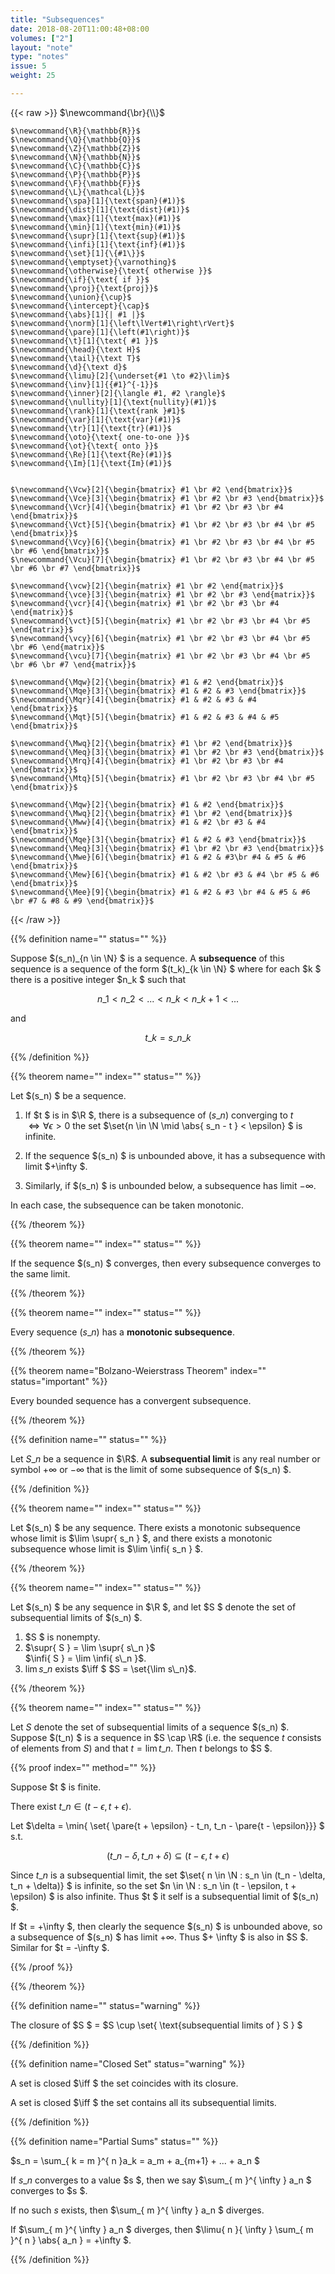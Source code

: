 ```yaml
---
title: "Subsequences"
date: 2018-08-20T11:00:48+08:00
volumes: ["2"]
layout: "note"
type: "notes"
issue: 5
weight: 25

---
```


<!--more-->

<div class="latex-macros">
  {{< raw >}}
    $\newcommand{\br}{\\}$

    $\newcommand{\R}{\mathbb{R}}$
    $\newcommand{\Q}{\mathbb{Q}}$
    $\newcommand{\Z}{\mathbb{Z}}$
    $\newcommand{\N}{\mathbb{N}}$
    $\newcommand{\C}{\mathbb{C}}$
    $\newcommand{\P}{\mathbb{P}}$
    $\newcommand{\F}{\mathbb{F}}$
    $\newcommand{\L}{\mathcal{L}}$
    $\newcommand{\spa}[1]{\text{span}(#1)}$
    $\newcommand{\dist}[1]{\text{dist}(#1)}$
    $\newcommand{\max}[1]{\text{max}(#1)}$
    $\newcommand{\min}[1]{\text{min}(#1)}$
    $\newcommand{\supr}[1]{\text{sup}(#1)}$
    $\newcommand{\infi}[1]{\text{inf}(#1)}$
    $\newcommand{\set}[1]{\{#1\}}$
    $\newcommand{\emptyset}{\varnothing}$
    $\newcommand{\otherwise}{\text{ otherwise }}$
    $\newcommand{\if}{\text{ if }}$
    $\newcommand{\proj}{\text{proj}}$
    $\newcommand{\union}{\cup}$
    $\newcommand{\intercept}{\cap}$
    $\newcommand{\abs}[1]{| #1 |}$
    $\newcommand{\norm}[1]{\left\lVert#1\right\rVert}$
    $\newcommand{\pare}[1]{\left(#1\right)}$
    $\newcommand{\t}[1]{\text{ #1 }}$
    $\newcommand{\head}{\text H}$
    $\newcommand{\tail}{\text T}$
    $\newcommand{\d}{\text d}$
    $\newcommand{\limu}[2]{\underset{#1 \to #2}\lim}$
    $\newcommand{\inv}[1]{{#1}^{-1}}$
    $\newcommand{\inner}[2]{\langle #1, #2 \rangle}$
    $\newcommand{\nullity}[1]{\text{nullity}(#1)}$
    $\newcommand{\rank}[1]{\text{rank }#1}$
    $\newcommand{\var}[1]{\text{var}(#1)}$
    $\newcommand{\tr}[1]{\text{tr}(#1)}$
    $\newcommand{\oto}{\text{ one-to-one }}$
    $\newcommand{\ot}{\text{ onto }}$
    $\newcommand{\Re}[1]{\text{Re}(#1)}$
    $\newcommand{\Im}[1]{\text{Im}(#1)}$


    $\newcommand{\Vcw}[2]{\begin{bmatrix} #1 \br #2 \end{bmatrix}}$
    $\newcommand{\Vce}[3]{\begin{bmatrix} #1 \br #2 \br #3 \end{bmatrix}}$
    $\newcommand{\Vcr}[4]{\begin{bmatrix} #1 \br #2 \br #3 \br #4 \end{bmatrix}}$
    $\newcommand{\Vct}[5]{\begin{bmatrix} #1 \br #2 \br #3 \br #4 \br #5 \end{bmatrix}}$
    $\newcommand{\Vcy}[6]{\begin{bmatrix} #1 \br #2 \br #3 \br #4 \br #5 \br #6 \end{bmatrix}}$
    $\newcommand{\Vcu}[7]{\begin{bmatrix} #1 \br #2 \br #3 \br #4 \br #5 \br #6 \br #7 \end{bmatrix}}$

    $\newcommand{\vcw}[2]{\begin{matrix} #1 \br #2 \end{matrix}}$
    $\newcommand{\vce}[3]{\begin{matrix} #1 \br #2 \br #3 \end{matrix}}$
    $\newcommand{\vcr}[4]{\begin{matrix} #1 \br #2 \br #3 \br #4 \end{matrix}}$
    $\newcommand{\vct}[5]{\begin{matrix} #1 \br #2 \br #3 \br #4 \br #5 \end{matrix}}$
    $\newcommand{\vcy}[6]{\begin{matrix} #1 \br #2 \br #3 \br #4 \br #5 \br #6 \end{matrix}}$
    $\newcommand{\vcu}[7]{\begin{matrix} #1 \br #2 \br #3 \br #4 \br #5 \br #6 \br #7 \end{matrix}}$

    $\newcommand{\Mqw}[2]{\begin{bmatrix} #1 & #2 \end{bmatrix}}$
    $\newcommand{\Mqe}[3]{\begin{bmatrix} #1 & #2 & #3 \end{bmatrix}}$
    $\newcommand{\Mqr}[4]{\begin{bmatrix} #1 & #2 & #3 & #4 \end{bmatrix}}$
    $\newcommand{\Mqt}[5]{\begin{bmatrix} #1 & #2 & #3 & #4 & #5 \end{bmatrix}}$

    $\newcommand{\Mwq}[2]{\begin{bmatrix} #1 \br #2 \end{bmatrix}}$
    $\newcommand{\Meq}[3]{\begin{bmatrix} #1 \br #2 \br #3 \end{bmatrix}}$
    $\newcommand{\Mrq}[4]{\begin{bmatrix} #1 \br #2 \br #3 \br #4 \end{bmatrix}}$
    $\newcommand{\Mtq}[5]{\begin{bmatrix} #1 \br #2 \br #3 \br #4 \br #5 \end{bmatrix}}$

    $\newcommand{\Mqw}[2]{\begin{bmatrix} #1 & #2 \end{bmatrix}}$
    $\newcommand{\Mwq}[2]{\begin{bmatrix} #1 \br #2 \end{bmatrix}}$
    $\newcommand{\Mww}[4]{\begin{bmatrix} #1 & #2 \br #3 & #4 \end{bmatrix}}$
    $\newcommand{\Mqe}[3]{\begin{bmatrix} #1 & #2 & #3 \end{bmatrix}}$
    $\newcommand{\Meq}[3]{\begin{bmatrix} #1 \br #2 \br #3 \end{bmatrix}}$
    $\newcommand{\Mwe}[6]{\begin{bmatrix} #1 & #2 & #3\br #4 & #5 & #6 \end{bmatrix}}$
    $\newcommand{\Mew}[6]{\begin{bmatrix} #1 & #2 \br #3 & #4 \br #5 & #6 \end{bmatrix}}$
    $\newcommand{\Mee}[9]{\begin{bmatrix} #1 & #2 & #3 \br #4 & #5 & #6 \br #7 & #8 & #9 \end{bmatrix}}$
  {{< /raw >}}
</div>

{{% definition name="" status="" %}}

Suppose $(s\_n)\_{n \in \N} $ is a sequence. A **subsequence** of this sequence is a sequence of the form $(t\_k)\_{k \in \N} $ where for each $k $ there is a positive integer $n\_k $ such that

$$n\_1 < n\_2 < ... < n\_k < n\_{k+1} < ... \tag{1}$$

and

$$t\_k = s\_{n\_k} \tag{2}$$

{{% /definition %}}

{{% theorem name="" index="" status="" %}}

Let $(s\_n) $ be a sequence.

1. If $t $ is in $\R $, there is a subsequence of $(s\_n)$ converging to $t$ <br>$\iff \forall \epsilon > 0$ the set $\set{n \in \N \mid \abs{ s\_n - t } < \epsilon} $ is infinite.

2. If the sequence $(s\_n) $ is unbounded above, it has a subsequence with limit $+\infty $.

3. Similarly, if $(s\_n) $ is unbounded below, a subsequence has limit $-\infty$.

In each case, the subsequence can be taken monotonic.

{{% /theorem %}}

{{% theorem name="" index="" status="" %}}

If the sequence $(s\_n) $ converges, then every subsequence converges to the same limit.

{{% /theorem %}}

{{% theorem name="" index="" status="" %}}

Every sequence $(s\_n)$ has a **monotonic subsequence**.

{{% /theorem %}}

{{% theorem name="Bolzano-Weierstrass Theorem" index="" status="important" %}}

Every bounded sequence has a convergent subsequence.

{{% /theorem %}}

{{% definition name="" status="" %}}

Let $S\_n$ be a sequence in $\R$. A **subsequential limit** is any real number or symbol $+\infty$ or $-\infty$ that is the limit of some subsequence of $(s\_n) $.

{{% /definition %}}

{{% theorem name="" index="" status="" %}}

Let $(s\_n) $ be any sequence. There exists a monotonic subsequence whose limit is $\lim \supr{ s\_n } $, and there exists a monotonic subsequence whose limit is $\lim \infi{ s\_n } $.

{{% /theorem %}}

{{% theorem name="" index="" status="" %}}

Let $(s\_n) $ be any sequence in $\R $, and let $S $ denote the set of subsequential limits of $(s\_n) $.

1. $S $ is nonempty.
2. $\supr{ S } = \lim \supr{ s\_n }$ <br>$\infi{ S } = \lim \infi{ s\_n }$.
3. $\lim s\_n$ exists $\iff $ $S = \set{\lim s\_n}$.

{{% /theorem %}}

{{% theorem name="" index="" status="" %}}

Let $S$ denote the set of subsequential limits of a sequence $(s\_n) $. Suppose $(t\_n) $ is a sequence in $S \cap \R$  (i.e. the sequence $t$ consists of elements from $S$) and that $t = \lim t\_n$. Then $t$ belongs to $S $.

{{% proof index="" method="" %}}

Suppose $t $ is finite.

There exist $t\_n \in  (t- \epsilon, t+ \epsilon)$.

Let $\delta = \min{ \set{ \pare{t + \epsilon} - t\_n, t\_n - \pare{t - \epsilon}}} $ s.t.

$$(t\_n - \delta, t\_n + \delta) \subseteq (t - \epsilon, t + \epsilon) $$

Since $t\_n$ is a subsequential limit, the set $\set{ n \in \N : s\_n \in (t\_n - \delta, t\_n + \delta)} $ is infinite, so the set $n \in \N : s\_n \in (t - \epsilon, t + \epsilon) $ is also infinite. Thus $t $ it self is a subsequential limit of $(s\_n) $.

If $t = +\infty $, then clearly the sequence $(s\_n) $ is unbounded above, so a subsequence of $(s\_n) $ has limit $+ \infty$. Thus $+ \infty $ is also in $S $. Similar for $t = -\infty $.

{{% /proof %}}

{{% /theorem %}}

{{% definition name="" status="warning" %}}

The closure of $S $ = $S \cup \set{ \text{subsequential limits of } S } $

{{% /definition %}}

{{% definition name="Closed Set" status="warning" %}}

A set is closed $\iff $ the set coincides with its closure.

A set is closed $\iff $ the set contains all its subsequential limits.

{{% /definition %}}

{{% definition name="Partial Sums" status="" %}}

$s\_n = \sum\_{ k = m }^{ n }a\_k = a\_m + a\_{m+1} + ... + a\_n $

If $s\_n$ converges to a value $s $, then we say $\sum\_{ m }^{ \infty } a\_n $ converges to $s $.

If no such $s$ exists, then $\sum\_{ m }^{ \infty } a\_n $ diverges.

If $\sum\_{ m }^{ \infty } a\_n $ diverges, then $\limu{ n }{ \infty } \sum\_{ m }^{ n } \abs{ a\_n } = +\infty $.

{{% /definition %}}


